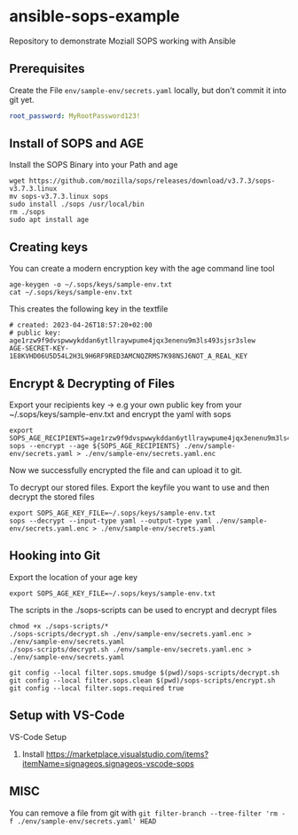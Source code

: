 # ansible-sops-example 

Repository to demonstrate Moziall SOPS working with Ansible

## Prerequisites


Create the File `env/sample-env/secrets.yaml` locally, but don't commit it into git yet.

```yaml
root_password: MyRootPassword123!
```

## Install of SOPS and AGE

Install the SOPS Binary into your Path and age
```
wget https://github.com/mozilla/sops/releases/download/v3.7.3/sops-v3.7.3.linux
mv sops-v3.7.3.linux sops
sudo install ./sops /usr/local/bin
rm ./sops
sudo apt install age
```

## Creating keys

You can create a modern encryption key with the age command line tool
```
age-keygen -o ~/.sops/keys/sample-env.txt
cat ~/.sops/keys/sample-env.txt
```

This creates the following key in the textfile
```
# created: 2023-04-26T18:57:20+02:00
# public key: age1rzw9f9dvspwwykddan6ytllraywpume4jqx3enenu9m3ls493sjsr3slew
AGE-SECRET-KEY-1E8KVHD06U5D54L2H3L9H6RF9RED3AMCNQZRMS7K98NSJ6NOT_A_REAL_KEY
```

## Encrypt & Decrypting of Files

Export your recipients key -> e.g your own public key from your ~/.sops/keys/sample-env.txt and encrypt the yaml with sops
```
export SOPS_AGE_RECIPIENTS=age1rzw9f9dvspwwykddan6ytllraywpume4jqx3enenu9m3ls493sjsr3slew
sops --encrypt --age ${SOPS_AGE_RECIPIENTS} ./env/sample-env/secrets.yaml > ./env/sample-env/secrets.yaml.enc
```
Now we successfully encrypted the file and can upload it to git. 

To decrypt our stored files. Export the keyfile you want to use and then decrypt the stored files
```
export SOPS_AGE_KEY_FILE=~/.sops/keys/sample-env.txt
sops --decrypt --input-type yaml --output-type yaml ./env/sample-env/secrets.yaml.enc > ./env/sample-env/secrets.yaml
```

## Hooking into Git 

Export the location of your age key
```
export SOPS_AGE_KEY_FILE=~/.sops/keys/sample-env.txt
```

The scripts in the ./sops-scripts can be used to encrypt and decrypt files 

```
chmod +x ./sops-scripts/*
./sops-scripts/decrypt.sh ./env/sample-env/secrets.yaml.enc > ./env/sample-env/secrets.yaml
./sops-scripts/decrypt.sh ./env/sample-env/secrets.yaml.enc > ./env/sample-env/secrets.yaml
```


```
git config --local filter.sops.smudge $(pwd)/sops-scripts/decrypt.sh
git config --local filter.sops.clean $(pwd)/sops-scripts/encrypt.sh
git config --local filter.sops.required true
```



## Setup with VS-Code 

VS-Code Setup 

1. Install https://marketplace.visualstudio.com/items?itemName=signageos.signageos-vscode-sops



## MISC 

You can remove a file from git with `git filter-branch --tree-filter 'rm -f ./env/sample-env/secrets.yaml' HEAD`
